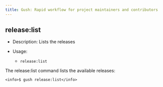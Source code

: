 ```yaml
---
title: Gush: Rapid workflow for project maintainers and contributors
---
```

release:list
------------

* Description: Lists the releases
* Usage:

  * `release:list`

The <info>release:list</info> command lists the available releases:

    <info>$ gush release:list</info>



